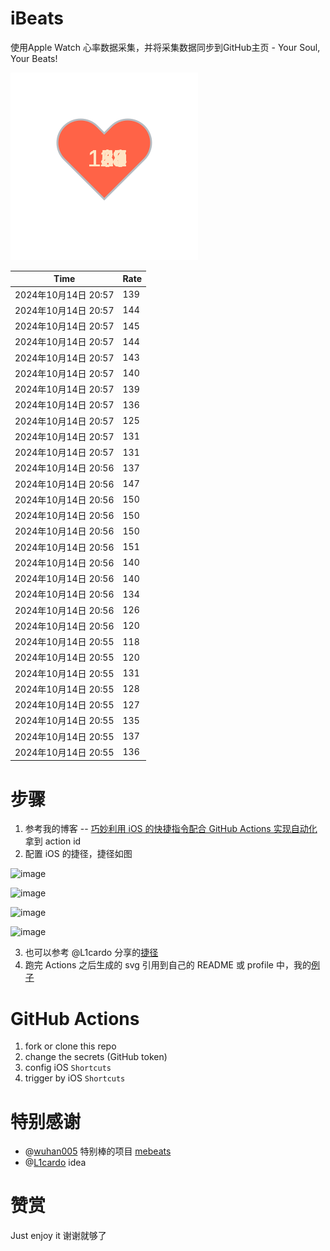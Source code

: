 # iBeats
使用Apple Watch 心率数据采集，并将采集数据同步到GitHub主页 - Your Soul, Your Beats!

![](./files/heart.svg)

<!--START_SECTION:my_heart_rate-->
| Time | Rate | 
 | ---- | ---- | 
| 2024年10月14日 20:57 | 139 |
| 2024年10月14日 20:57 | 144 |
| 2024年10月14日 20:57 | 145 |
| 2024年10月14日 20:57 | 144 |
| 2024年10月14日 20:57 | 143 |
| 2024年10月14日 20:57 | 140 |
| 2024年10月14日 20:57 | 139 |
| 2024年10月14日 20:57 | 136 |
| 2024年10月14日 20:57 | 125 |
| 2024年10月14日 20:57 | 131 |
| 2024年10月14日 20:57 | 131 |
| 2024年10月14日 20:56 | 137 |
| 2024年10月14日 20:56 | 147 |
| 2024年10月14日 20:56 | 150 |
| 2024年10月14日 20:56 | 150 |
| 2024年10月14日 20:56 | 150 |
| 2024年10月14日 20:56 | 151 |
| 2024年10月14日 20:56 | 140 |
| 2024年10月14日 20:56 | 140 |
| 2024年10月14日 20:56 | 134 |
| 2024年10月14日 20:56 | 126 |
| 2024年10月14日 20:56 | 120 |
| 2024年10月14日 20:55 | 118 |
| 2024年10月14日 20:55 | 120 |
| 2024年10月14日 20:55 | 131 |
| 2024年10月14日 20:55 | 128 |
| 2024年10月14日 20:55 | 127 |
| 2024年10月14日 20:55 | 135 |
| 2024年10月14日 20:55 | 137 |
| 2024年10月14日 20:55 | 136 |

<!--END_SECTION:my_heart_rate-->

# 步骤
1. 参考我的博客 -- [巧妙利用 iOS 的快捷指令配合 GitHub Actions 实现自动化](https://github.com/yihong0618/gitblog/issues/198) 拿到 action id
2. 配置 iOS 的捷径，捷径如图

![image](https://user-images.githubusercontent.com/15976103/122154218-0db0b480-ce97-11eb-93bb-5aec07c558dc.png)

![image](https://user-images.githubusercontent.com/15976103/122154236-186b4980-ce97-11eb-8e4b-70551a0391ae.png)

![image](https://user-images.githubusercontent.com/15976103/122154268-2d47dd00-ce97-11eb-902e-3acf292265a9.png)

![image](https://user-images.githubusercontent.com/15976103/122174055-fa144680-ceb4-11eb-9be2-3eb83cd516f7.png)

3. 也可以参考 @L1cardo 分享的[捷径](https://www.icloud.com/shortcuts/6ab6047b459c41ad822ad6b94b1c03d4)
4. 跑完 Actions 之后生成的 svg 引用到自己的 README 或 profile 中，我的[例子](https://github.com/yihong0618) 

# GitHub Actions

1. fork or clone this repo
2. change the secrets (GitHub token)
3. config iOS `Shortcuts` 
4. trigger by iOS `Shortcuts`

# 特别感谢
- @[wuhan005](https://github.com/wuhan005) 特别棒的项目 [mebeats](https://github.com/wuhan005/mebeats)
- @[L1cardo](https://github.com/L1cardo) idea

# 赞赏
Just enjoy it
谢谢就够了
